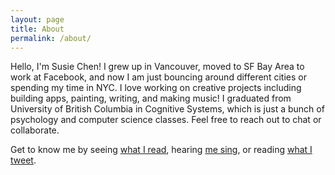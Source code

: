 ```yaml
---
layout: page
title: About
permalink: /about/
---
```


Hello, I'm Susie Chen! I grew up in Vancouver, moved to SF Bay Area to work at Facebook, and now I am just bouncing around different cities or spending my time in NYC. I love working on creative projects including building apps, painting, writing, and making music! I graduated from University of British Columbia in Cognitive Systems, which is just a bunch of psychology and computer science classes. Feel free to reach out to chat or collaborate.

Get to know me by seeing [what I read](https://www.goodreads.com/soosiesays), hearing [me sing](https://www.tiktok.com/@susiechen/video/6882554425118903558), or reading [what I tweet](https://twitter.com/soosiesays).
